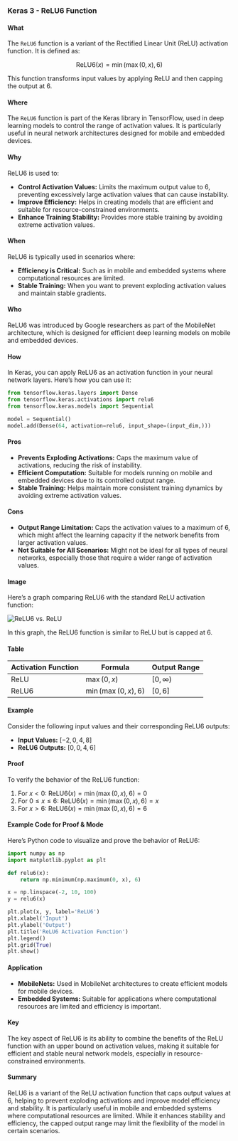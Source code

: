 <body>
    <script src="https://cdnjs.cloudflare.com/ajax/libs/mathjax/2.7.7/MathJax.js?config=TeX-MML-AM_CHTML" async></script>
    <link rel="stylesheet" href="https://cdnjs.cloudflare.com/ajax/libs/KaTeX/0.15.2/katex.min.css">
    <script src="https://cdnjs.cloudflare.com/ajax/libs/KaTeX/0.15.2/katex.min.js"></script>
    <script src="https://cdnjs.cloudflare.com/ajax/libs/KaTeX/0.15.2/contrib/auto-render.min.js"></script>
    <script>
        document.addEventListener("DOMContentLoaded", function() {
            renderMathInElement(document.body, {
                delimiters: [
                    { left: "$$", right: "$$", display: true },
                    { left: "$", right: "$", display: false }
                ]
            });
        });
    </script>   
</body>

### Keras 3 - ReLU6 Function

#### What

The `ReLU6` function is a variant of the Rectified Linear Unit (ReLU) activation function. It is defined as:

$$\text{ReLU6}(x) = \min(\max(0, x), 6) $$

This function transforms input values by applying ReLU and then capping the output at 6.

#### Where

The `ReLU6` function is part of the Keras library in TensorFlow, used in deep learning models to control the range of activation values. It is particularly useful in neural network architectures designed for mobile and embedded devices.

#### Why

ReLU6 is used to:

- **Control Activation Values:** Limits the maximum output value to 6, preventing excessively large activation values that can cause instability.
- **Improve Efficiency:** Helps in creating models that are efficient and suitable for resource-constrained environments.
- **Enhance Training Stability:** Provides more stable training by avoiding extreme activation values.

#### When

ReLU6 is typically used in scenarios where:

- **Efficiency is Critical:** Such as in mobile and embedded systems where computational resources are limited.
- **Stable Training:** When you want to prevent exploding activation values and maintain stable gradients.

#### Who

ReLU6 was introduced by Google researchers as part of the MobileNet architecture, which is designed for efficient deep learning models on mobile and embedded devices.

#### How

In Keras, you can apply ReLU6 as an activation function in your neural network layers. Here’s how you can use it:

```python
from tensorflow.keras.layers import Dense
from tensorflow.keras.activations import relu6
from tensorflow.keras.models import Sequential

model = Sequential()
model.add(Dense(64, activation=relu6, input_shape=(input_dim,)))
```

#### Pros

- **Prevents Exploding Activations:** Caps the maximum value of activations, reducing the risk of instability.
- **Efficient Computation:** Suitable for models running on mobile and embedded devices due to its controlled output range.
- **Stable Training:** Helps maintain more consistent training dynamics by avoiding extreme activation values.

#### Cons

- **Output Range Limitation:** Caps the activation values to a maximum of 6, which might affect the learning capacity if the network benefits from larger activation values.
- **Not Suitable for All Scenarios:** Might not be ideal for all types of neural networks, especially those that require a wider range of activation values.

#### Image

Here’s a graph comparing ReLU6 with the standard ReLU activation function:

![ReLU6 vs. ReLU](https://engineer-ece.github.io/Keras-learn/Keras3/02.%20Layers%20API/02.%20Layer%20activations/11.%20relu6%20function/relu6_function.png)

In this graph, the ReLU6 function is similar to ReLU but is capped at 6.

#### Table

| Activation Function | Formula                 | Output Range    |
| ------------------- | ----------------------- | --------------- |
| ReLU                | $\max(0, x)$          | $[0, \infty)$ |
| ReLU6               | $\min(\max(0, x), 6)$ | $[0, 6]$      |

#### Example

Consider the following input values and their corresponding ReLU6 outputs:

- **Input Values:** $[-2, 0, 4, 8]$
- **ReLU6 Outputs:** $[0, 0, 4, 6]$

#### Proof

To verify the behavior of the ReLU6 function:

1. For $x < 0$: $\text{ReLU6}(x) = \min(\max(0, x), 6) = 0$
2. For $0 \leq x \leq 6$: $\text{ReLU6}(x) = \min(\max(0, x), 6) = x$
3. For $x > 6$: $\text{ReLU6}(x) = \min(\max(0, x), 6) = 6$

#### Example Code for Proof & Mode

Here’s Python code to visualize and prove the behavior of ReLU6:

```python
import numpy as np
import matplotlib.pyplot as plt

def relu6(x):
    return np.minimum(np.maximum(0, x), 6)

x = np.linspace(-2, 10, 100)
y = relu6(x)

plt.plot(x, y, label='ReLU6')
plt.xlabel('Input')
plt.ylabel('Output')
plt.title('ReLU6 Activation Function')
plt.legend()
plt.grid(True)
plt.show()
```

#### Application

- **MobileNets:** Used in MobileNet architectures to create efficient models for mobile devices.
- **Embedded Systems:** Suitable for applications where computational resources are limited and efficiency is important.

#### Key

The key aspect of ReLU6 is its ability to combine the benefits of the ReLU function with an upper bound on activation values, making it suitable for efficient and stable neural network models, especially in resource-constrained environments.

#### Summary

ReLU6 is a variant of the ReLU activation function that caps output values at 6, helping to prevent exploding activations and improve model efficiency and stability. It is particularly useful in mobile and embedded systems where computational resources are limited. While it enhances stability and efficiency, the capped output range may limit the flexibility of the model in certain scenarios.
